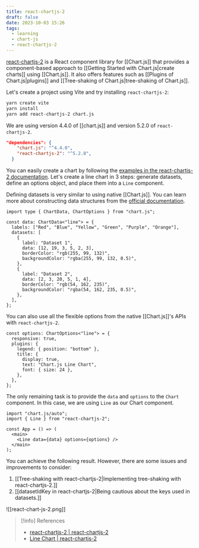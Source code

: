 ```yaml
---
title: react-chartjs-2
draft: false
date: 2023-10-03 15:26
tags:
  - learning
  - chart-js
  - react-chartjs-2
---
```


[react-chartjs-2](https://github.com/reactchartjs/react-chartjs-2) is a React component library for [[Chart.js]] that provides a component-based approach to [[Getting Started with Chart.js|create charts]] using [[Chart.js]]. It also offers features such as [[Plugins of Chart.js|plugins]] and [[Tree-shaking of Chart.js|tree-shaking of Chart.js]].

Let's create a project using Vite and try installing `react-chartjs-2`:
```bash
yarn create vite
yarn install
yarn add react-chartjs-2 chart.js
```
  
We are using version 4.4.0 of [[chart.js]] and version 5.2.0 of `react-chartjs-2`.
```json title="package.json"
"dependencies": {
    "chart.js": "^4.4.0",
    "react-chartjs-2": "^5.2.0",
  }
```

You can easily create a chart by following the [examples in the react-chartjs-2 documentation](https://react-chartjs-2.js.org/examples). Let's create a line chart in 3 steps: generate datasets, define an options object, and place them into a `Line` component.

Defining datasets is very similar to using native [[Chart.js]]. You can learn more about constructing data structures from the [official documentation](https://www.chartjs.org/docs/latest/general/data-structures.html).

```tsx title="dataset"
import type { ChartData, ChartOptions } from "chart.js";

const data: ChartData<"line"> = {
  labels: ["Red", "Blue", "Yellow", "Green", "Purple", "Orange"],
  datasets: [
    {
      label: "Dataset 1",
      data: [12, 19, 3, 5, 2, 3],
      borderColor: "rgb(255, 99, 132)",
      backgroundColor: "rgba(255, 99, 132, 0.5)",
    },
    {
      label: "Dataset 2",
      data: [2, 3, 20, 5, 1, 4],
      borderColor: "rgb(54, 162, 235)",
      backgroundColor: "rgba(54, 162, 235, 0.5)",
    },
  ],
};
```

You can also use all the flexible options from the native [[Chart.js]]'s APIs with `react-chartjs-2`.

```tsx title="options"
const options: ChartOptions<"line"> = {
  responsive: true,
  plugins: {
    legend: { position: "bottom" },
    title: {
      display: true,
      text: "Chart.js Line Chart",
      font: { size: 24 },
    },
  },
};
```

The only remaining task is to provide the `data` and `options` to the `Chart` component. In this case, we are using `Line` as our Chart component.

```tsx title="place data and options into Line"
import "chart.js/auto";
import { Line } from "react-chartjs-2";

const App = () => (
  <main>
    <Line data={data} options={options} />
  </main>
);
```

You can achieve the following result. However, there are some issues and improvements to consider:

1. [[Tree-shaking with react-chartjs-2|Implementing tree-shaking with react-chartjs-2.]]
2. [[datasetIdKey in react-chartjs-2|Being cautious about the keys used in datasets.]]

![[react-chart-js-2.png]]

> [!info] References
> - [react-chartjs-2 | react-chartjs-2](https://react-chartjs-2.js.org/)
> - [Line Chart | react-chartjs-2](https://react-chartjs-2.js.org/examples/line-chart)
